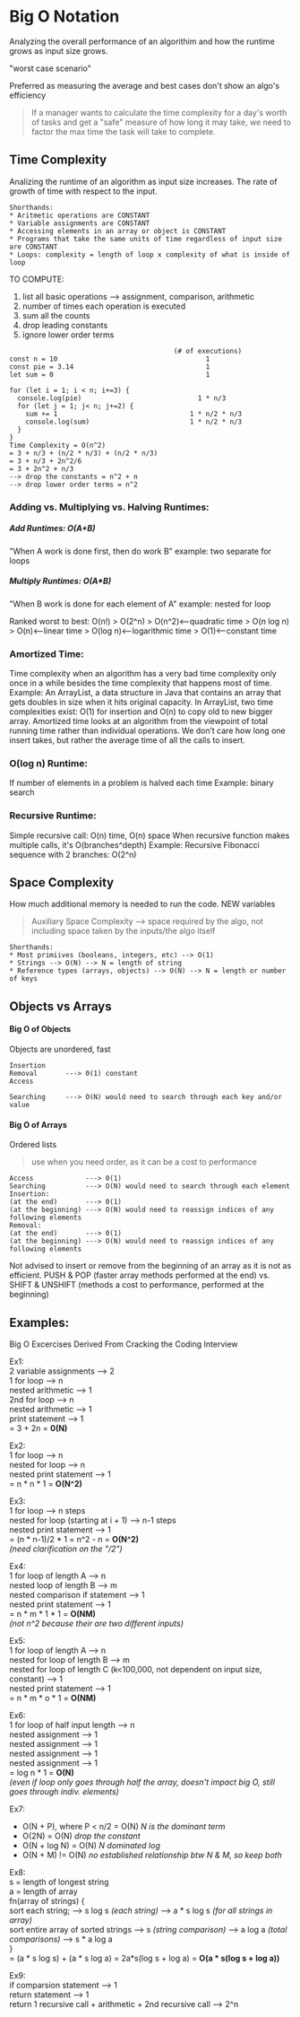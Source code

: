 # Big O Notation

Analyzing the overall performance of an algorithim and how the runtime grows as input size grows.

"worst case scenario"

Preferred as measuring the average and best cases don't show an algo's efficiency
> If a manager wants to calculate the time complexity for a day's worth of tasks and get a "safe" measure of how long it may take, we need to factor the max time the task will take to complete.

## Time Complexity
Analizing the runtime of an algorithm as input size increases.
The rate of growth of time with respect to the input.
```
Shorthands:
* Aritmetic operations are CONSTANT
* Variable assignments are CONSTANT
* Accessing elements in an array or object is CONSTANT
* Programs that take the same units of time regardless of input size are CONSTANT
* Loops: complexity = length of loop x complexity of what is inside of loop
```

TO COMPUTE:
1. list all basic operations --> assignment, comparison, arithmetic
2. number of times each operation is executed
3. sum all the counts
4. drop leading constants
5. ignore lower order terms

```
                                         (# of executions)
const n = 10                                     1
const pie = 3.14                                 1
let sum = 0                                      1

for (let i = 1; i < n; i+=3) {
  console.log(pie)                             1 * n/3
  for (let j = 1; j< n; j+=2) {
    sum += 1                                 1 * n/2 * n/3
    console.log(sum)                         1 * n/2 * n/3
  }
}
Time Complexity = O(n^2)
= 3 + n/3 + (n/2 * n/3) + (n/2 * n/3)
= 3 + n/3 + 2n^2/6
= 3 + 2n^2 + n/3
--> drop the constants = n^2 + n
--> drop lower order terms = n^2
```

### Adding vs. Multiplying vs. Halving Runtimes:

##### Add Runtimes: O(A+B)
"When A work is done first, then do work B"
example: two separate for loops

##### Multiply Runtimes: O(A*B)
"When B work is done for each element of A"
example: nested for loop

Ranked worst to best:
O(n!) > O(2^n) > O(n^2)<--quadratic time > O(n log n) > O(n)<--linear time > O(log n)<--logarithmic time > O(1)<--constant time

### Amortized Time:
Time complexity when an algorithm has a very bad time complexity only once in a while besides the time complexity that happens most of time.
Example: An ArrayList, a data structure in Java that contains an array that gets doubles in size when it hits original capacity.
In ArrayList, two time complexities exist: O(1) for insertion and O(n) to copy old to new bigger array.
Amortized time looks at an algorithm from the viewpoint of total running time rather than individual operations. We don’t care how long one insert takes, but rather the average time of all the calls to insert.

### O(log n) Runtime:
If number of elements in a problem is halved each time
Example: binary search

### Recursive Runtime:
Simple recursive call: O(n) time, O(n) space
When recursive function makes multiple calls, it's O(branches^depth)
Example: Recursive Fibonacci sequence with 2 branches: O(2^n)

## Space Complexity
How much additional memory is needed to run the code.
NEW variables
> Auxiliary Space Complexity --> space required by the algo, not including space taken by the inputs/the algo itself
```
Shorthands:
* Most primiives (booleans, integers, etc) --> O(1)
* Strings --> O(N) --> N = length of string
* Reference types (arrays, objects) --> O(N) --> N = length or number of keys
```
## Objects vs Arrays

#### Big O of Objects
Objects are unordered, fast

```
Insertion
Removal       ---> 0(1) constant
Access

Searching     ---> O(N) would need to search through each key and/or value
```

#### Big O of Arrays
Ordered lists
> use when you need order, as it can be a cost to performance

```
Access             ---> 0(1)
Searching          ---> O(N) would need to search through each element
Insertion:
(at the end)       ---> 0(1)
(at the beginning) ---> O(N) would need to reassign indices of any following elements
Removal:
(at the end)       ---> 0(1)
(at the beginning) ---> O(N) would need to reassign indices of any following elements
```

Not advised to insert or remove from the beginning of an array as it is not as efficient.
PUSH & POP
(faster array methods performed at the end)
vs.
SHIFT & UNSHIFT
(methods a cost to performance, performed at the beginning)

## Examples:
Big O Excercises Derived From Cracking the Coding Interview

Ex1:</br>
2 variable assignments --> 2</br>
1 for loop --> n</br>
nested arithmetic --> 1</br>
2nd for loop --> n</br>
nested arithmetic --> 1</br>
print statement --> 1</br>
= 3 + 2n = **0(N)**

Ex2:</br>
1 for loop --> n</br>
nested for loop --> n</br>
nested print statement --> 1</br>
= n * n * 1 = **O(N^2)**

Ex3:</br>
1 for loop --> n steps</br>
nested for loop (starting at i + 1) --> n-1 steps</br>
nested print statement --> 1</br>
= (n * n-1)/2 * 1 = n^2 - n = **O(N^2)** </br>
*(need clarification on the "/2")*

Ex4:</br>
1 for loop of length A --> n</br>
nested loop of length B --> m</br>
nested comparison if statement --> 1</br>
nested print statement --> 1</br>
= n * m * 1 * 1 = **O(NM)**</br>
*(not n^2 because their are two different inputs)*

Ex5:</br>
1 for loop of length A --> n</br>
nested for loop of length B --> m</br>
nested for loop of length C (k<100,000, not dependent on input size, constant) --> 1</br>
nested print statement --> 1</br>
= n * m * o * 1 = **O(NM)**

Ex6:</br>
1 for loop of half input length --> n</br>
nested assignment --> 1</br>
nested assignment --> 1</br>
nested assignment --> 1</br>
nested assignment --> 1</br>
= log n * 1 = **O(N)**</br>
*(even if loop only goes through half the array, doesn't impact big O, still goes through indiv. elements)*

Ex7:</br>
- O(N + P), where P < n/2 = O(N) *N is the dominant term*
- O(2N) = O(N) *drop the constant*
- O(N + log N) = O(N) *N dominated log*
- O(N + M) != O(N) *no established relationship btw N & M, so keep both*

Ex8:</br>
s = length of longest string</br>
a = length of array</br>
fn(array of strings) {</br>
  sort each string; --> s log s *(each string)* --> a * s log s *(for all strings in array)*</br>
  sort entire array of sorted strings --> s *(string comparison)* --> a log a *(total comparisons)* --> s * a log a </br>
} </br>
= (a * s log s) + (a * s log a) = 2a*s(log s + log a) = **O(a * s(log s + log a))**

Ex9:</br>
if comparsion statement --> 1</br>
return statement --> 1</br>
return 1 recursive call + arithmetic + 2nd recursive call --> 2^n</br>
